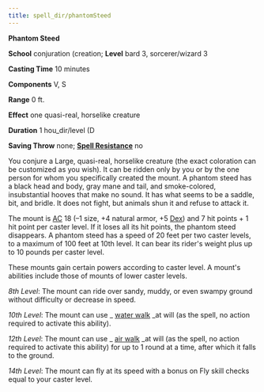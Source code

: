 ```yaml
---
title: spell_dir/phantomSteed
---
```

 **Phantom Steed**

**School** conjuration (creation; **Level** bard 3, sorcerer/wizard 3

**Casting Time** 10 minutes

**Components** V, S

**Range** 0 ft.

**Effect** one quasi-real, horselike creature

**Duration** 1 hou_dir/level (D

**Saving Throw** none; **[Spell Resistance](../glossary#_spell-resistance)** no

You conjure a Large, quasi-real, horselike creature (the exact coloration can be customized as you wish). It can be ridden only by you or by the one person for whom you specifically created the mount. A phantom steed has a black head and body, gray mane and tail, and smoke-colored, insubstantial hooves that make no sound. It has what seems to be a saddle, bit, and bridle. It does not fight, but animals shun it and refuse to attack it.

The mount is [AC](../combat#_armor-class) 18 (–1 size, +4 natural armor, +5 [Dex](../gettingStarted#_dexterity)) and 7 hit points + 1 hit point per caster level. If it loses all its hit points, the phantom steed disappears. A phantom steed has a speed of 20 feet per two caster levels, to a maximum of 100 feet at 10th level. It can bear its rider's weight plus up to 10 pounds per caster level.

These mounts gain certain powers according to caster level. A mount's abilities include those of mounts of lower caster levels.

_8th Level_: The mount can ride over sandy, muddy, or even swampy ground without difficulty or decrease in speed.

_10th Level_: The mount can use _ [water walk](waterWalk#_water-walk) _at will (as the spell, no action required to activate this ability).

_12th Level_: The mount can use _ [air walk](airWalk#_air-walk) _at will (as the spell, no action required to activate this ability) for up to 1 round at a time, after which it falls to the ground.

_14th Level_: The mount can fly at its speed with a bonus on Fly skill checks equal to your caster level.

